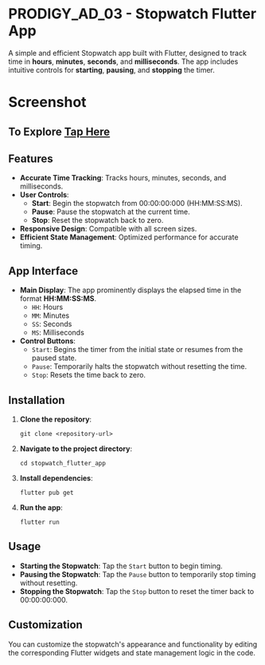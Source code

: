 # PRODIGY_AD_03 - Stopwatch Flutter App

A simple and efficient Stopwatch app built with Flutter, designed to track time in **hours**, **minutes**, **seconds**, and **milliseconds**. The app includes intuitive controls for **starting**, **pausing**, and **stopping** the timer.

# Screenshot

## To Explore [Tap Here](https://stopwatch-flutter.netlify.app/)

## Features

- **Accurate Time Tracking**: Tracks hours, minutes, seconds, and milliseconds.
- **User Controls**:
  - **Start**: Begin the stopwatch from 00:00:00:000 (HH:MM:SS:MS).
  - **Pause**: Pause the stopwatch at the current time.
  - **Stop**: Reset the stopwatch back to zero.
- **Responsive Design**: Compatible with all screen sizes.
- **Efficient State Management**: Optimized performance for accurate timing.

## App Interface

- **Main Display**: The app prominently displays the elapsed time in the format **HH:MM:SS:MS**.
  - `HH`: Hours
  - `MM`: Minutes
  - `SS`: Seconds
  - `MS`: Milliseconds
- **Control Buttons**:
  - `Start`: Begins the timer from the initial state or resumes from the paused state.
  - `Pause`: Temporarily halts the stopwatch without resetting the time.
  - `Stop`: Resets the time back to zero.

## Installation

1. **Clone the repository**:
   ```
   git clone <repository-url>
   ```
2. **Navigate to the project directory**:
   ```
   cd stopwatch_flutter_app
   ```
3. **Install dependencies**:
   ```
   flutter pub get
   ```

4. **Run the app**:
   ```
   flutter run
   ```

## Usage

- **Starting the Stopwatch**: Tap the `Start` button to begin timing.
- **Pausing the Stopwatch**: Tap the `Pause` button to temporarily stop timing without resetting.
- **Stopping the Stopwatch**: Tap the `Stop` button to reset the timer back to 00:00:00:000.

## Customization

You can customize the stopwatch's appearance and functionality by editing the corresponding Flutter widgets and state management logic in the code.

